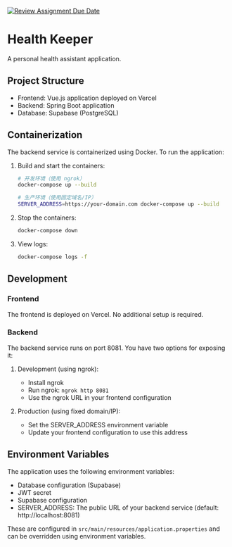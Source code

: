 [![Review Assignment Due Date](https://classroom.github.com/assets/deadline-readme-button-22041afd0340ce965d47ae6ef1cefeee28c7c493a6346c4f15d667ab976d596c.svg)](https://classroom.github.com/a/_7UQvaE8)

# Health Keeper

A personal health assistant application.

## Project Structure

- Frontend: Vue.js application deployed on Vercel
- Backend: Spring Boot application
- Database: Supabase (PostgreSQL)

## Containerization

The backend service is containerized using Docker. To run the application:

1. Build and start the containers:
   ```bash
   # 开发环境（使用 ngrok）
   docker-compose up --build

   # 生产环境（使用固定域名/IP）
   SERVER_ADDRESS=https://your-domain.com docker-compose up --build
   ```

2. Stop the containers:
   ```bash
   docker-compose down
   ```

3. View logs:
   ```bash
   docker-compose logs -f
   ```

## Development

### Frontend
The frontend is deployed on Vercel. No additional setup is required.

### Backend
The backend service runs on port 8081. You have two options for exposing it:

1. Development (using ngrok):
   - Install ngrok
   - Run ngrok: `ngrok http 8081`
   - Use the ngrok URL in your frontend configuration

2. Production (using fixed domain/IP):
   - Set the SERVER_ADDRESS environment variable
   - Update your frontend configuration to use this address

## Environment Variables

The application uses the following environment variables:
- Database configuration (Supabase)
- JWT secret
- Supabase configuration
- SERVER_ADDRESS: The public URL of your backend service (default: http://localhost:8081)

These are configured in `src/main/resources/application.properties` and can be overridden using environment variables.
